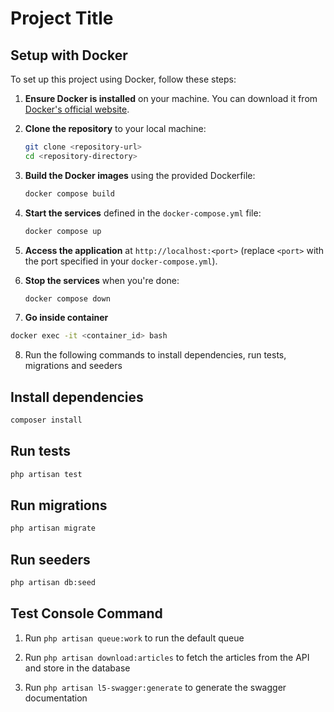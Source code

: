 # Project Title

## Setup with Docker

To set up this project using Docker, follow these steps:

1. **Ensure Docker is installed** on your machine. You can download it from [Docker's official website](https://www.docker.com/get-started).

2. **Clone the repository** to your local machine:
   ```bash
   git clone <repository-url>
   cd <repository-directory>
   ```

3. **Build the Docker images** using the provided Dockerfile:
   ```bash
   docker compose build
   ```

4. **Start the services** defined in the `docker-compose.yml` file:
   ```bash
   docker compose up
   ```

5. **Access the application** at `http://localhost:<port>` (replace `<port>` with the port specified in your `docker-compose.yml`).

6. **Stop the services** when you're done:
   ```bash
   docker compose down
   ```
7. **Go inside container**

```bash
docker exec -it <container_id> bash
```

8. Run the following commands to install dependencies, run tests, migrations and seeders

## Install dependencies

```bash
composer install
```

## Run tests

```bash
php artisan test
```

## Run migrations

```bash
php artisan migrate
```

## Run seeders

```bash
php artisan db:seed
```

## Test Console Command

1. Run `php artisan queue:work` to run the default queue
2. Run `php artisan download:articles` to fetch the articles from the API and store in the database

3. Run `php artisan l5-swagger:generate` to generate the swagger documentation
